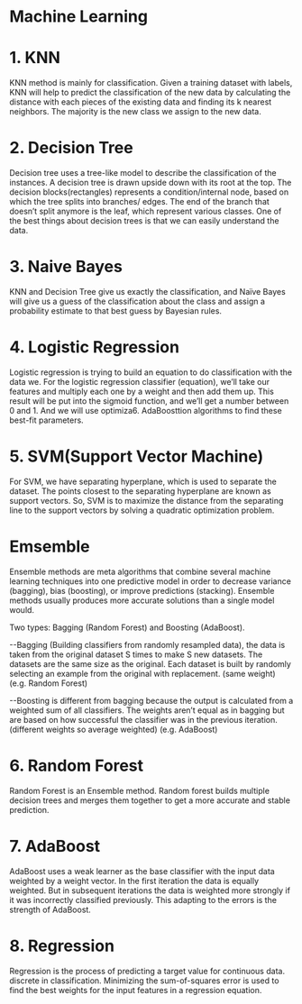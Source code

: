 # Machine Learning
# 1. KNN
KNN method is mainly for classification. Given a training dataset with labels, KNN will help to predict the classification of the new data by calculating the distance with each pieces of the existing data and finding its k nearest neighbors. The majority is the new class we assign to the new data.
# 2. Decision Tree
Decision tree uses a tree-like model to describe the classification of the instances. A decision tree is drawn upside down with its root at the top. The decision blocks(rectangles) represents a condition/internal node, based on which the tree splits into branches/ edges. The end of the branch that doesn’t split anymore is the leaf, which represent various classes.  One of the best things about decision trees is that we can easily understand the data. 
# 3. Naive Bayes
KNN and Decision Tree give us exactly the classification, and Naïve Bayes will give us a guess of the classification about the class and assign a probability estimate to that best guess by Bayesian rules.
# 4. Logistic Regression
Logistic regression is trying to build an equation to do classification with the data we. For the logistic regression classifier (equation), we’ll take our features and multiply each one by a weight and then add them up. This result will be put into the sigmoid function, and we’ll get a number between 0 and 1. And we will use optimiza6. AdaBoosttion algorithms to find these best-fit parameters.
# 5. SVM(Support Vector Machine)
For SVM, we have separating hyperplane, which is used to separate the dataset. The points closest to the separating hyperplane are known as support vectors. So, SVM is to maximize the distance from the separating line to the support vectors by solving a quadratic optimization problem.

# Emsemble
Ensemble methods are meta algorithms that combine several machine learning techniques into one predictive model in order to decrease variance (bagging), bias (boosting), or improve predictions (stacking). Ensemble methods usually produces more accurate solutions than a single model would. 

Two types: Bagging (Random Forest) and Boosting (AdaBoost).

--Bagging (Building classifiers from randomly resampled data), the data is taken from the original dataset S times to make S new datasets. The datasets are the same size as the original. Each dataset is built by randomly selecting an example from the original with replacement. (same weight) (e.g. Random Forest)

--Boosting is different from bagging because the output is calculated from a weighted sum of all classifiers. The weights aren’t equal as in bagging but are based on how successful the classifier was in the previous iteration. (different weights so average weighted) (e.g. AdaBoost)

# 6. Random Forest
Random Forest is an Ensemble method. Random forest builds multiple decision trees and merges them together to get a more accurate and stable prediction.

# 7. AdaBoost
AdaBoost uses a weak learner as the base classifier with the input data weighted by a weight vector. In the first iteration the data is equally weighted. But in subsequent iterations the data is weighted more strongly if it was incorrectly classified previously. This adapting to the errors is the strength of AdaBoost.

# 8. Regression
Regression is the process of predicting a target value for continuous data. discrete in classification. Minimizing the sum-of-squares error is used to find the best weights for the input features in a regression equation. 

